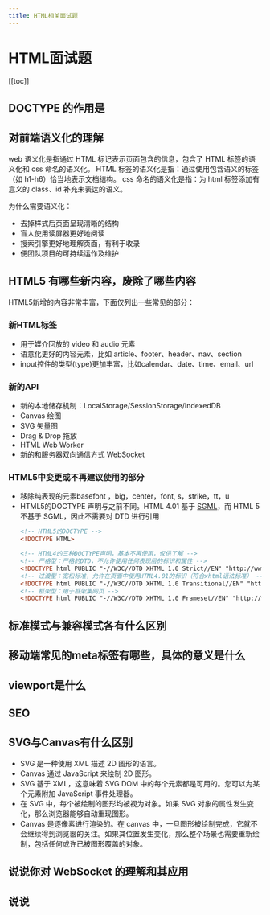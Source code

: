 ```yaml
---
title: HTML相关面试题
---
```


# HTML面试题
[[toc]]
## DOCTYPE 的作用是

## 对前端语义化的理解
web 语义化是指通过 HTML 标记表示页面包含的信息，包含了 HTML 标签的语义化和 css 命名的语义化。 HTML 标签的语义化是指：通过使用包含语义的标签（如 h1-h6）恰当地表示文档结构。 css 命名的语义化是指：为 html 标签添加有意义的 class、id 补充未表达的语义。

为什么需要语义化：

- 去掉样式后页面呈现清晰的结构
- 盲人使用读屏器更好地阅读
- 搜索引擎更好地理解页面，有利于收录
- 便团队项目的可持续运作及维护

## HTML5 有哪些新内容，废除了哪些内容
HTML5新增的内容非常丰富，下面仅列出一些常见的部分：
### 新HTML标签
- 用于媒介回放的 video 和 audio 元素
- 语意化更好的内容元素，比如 article、footer、header、nav、section
- input控件的类型(type)更加丰富，比如calendar、date、time、email、url

### 新的API
- 新的本地储存机制：LocalStorage/SessionStorage/IndexedDB
- Canvas 绘图
- SVG 矢量图
- Drag & Drop 拖放
- HTML Web Worker
- 新的和服务器双向通信方式 WebSocket

### HTML5中变更或不再建议使用的部分
- 移除纯表现的元素basefont ，big，center，font, s，strike，tt，u
- HTML5的DOCTYPE 声明与之前不同。HTML 4.01 基于 [SGML](https://wiki.mbalib.com/wiki/SGML)，而 HTML 5 不基于 SGML，因此不需要对 DTD 进行引用
    ```html
    <!-- HTML5的DOCTYPE -->
    <!DOCTYPE HTML>
    
    <!-- HTML4的三种DOCTYPE声明，基本不再使用，仅供了解 -->
    <!-- 严格型：严格的DTD，不允许使用任何表现层的标识和属性 -->
    <!DOCTYPE html PUBLIC "-//W3C//DTD XHTML 1.0 Strict//EN" "http://www.w3.org/TR/xhtml1/DTD/xhtml1-strict.dtd">
    <!-- 过渡型：宽松标准，允许在页面中使用HTML4.01的标识（符合xhtml语法标准） -->
    <!DOCTYPE html PUBLIC "-//W3C//DTD XHTML 1.0 Transitional//EN" "http://www.w3.org/TR/xhtml1/DTD/xhtml1-transitional.dtd">
    <!-- 框架型：用于框架集网页 -->
    <!DOCTYPE html PUBLIC "-//W3C//DTD XHTML 1.0 Frameset//EN" "http://www.w3.org/TR/xhtml1/DTD/xhtml1-frameset.dtd">
    
    ```

## 标准模式与兼容模式各有什么区别

## 移动端常见的meta标签有哪些，具体的意义是什么

## viewport是什么

## SEO

## SVG与Canvas有什么区别
- SVG 是一种使用 XML 描述 2D 图形的语言。
- Canvas 通过 JavaScript 来绘制 2D 图形。
- SVG 基于 XML，这意味着 SVG DOM 中的每个元素都是可用的。您可以为某个元素附加 JavaScript 事件处理器。
- 在 SVG 中，每个被绘制的图形均被视为对象。如果 SVG 对象的属性发生变化，那么浏览器能够自动重现图形。
- Canvas 是逐像素进行渲染的。在 canvas 中，一旦图形被绘制完成，它就不会继续得到浏览器的关注。如果其位置发生变化，那么整个场景也需要重新绘制，包括任何或许已被图形覆盖的对象。

## 说说你对 WebSocket 的理解和其应用

## 说说<script>标签的 async 和 deffer 属性有什么不同
在浏览器解析到<script>标签时，回去加载<script>内的脚本并执行，此时

## iframe 有那些缺点

